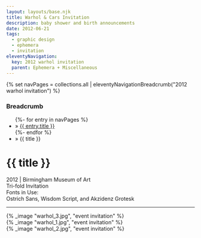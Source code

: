 ```yaml
---
layout: layouts/base.njk
title: Warhol & Cars Invitation
description: baby shower and birth announcements
date: 2012-06-21
tags:
  - graphic design
  - ephemera
  - invitation
eleventyNavigation:
  key: 2012 warhol invitation
  parent: Ephemera + Miscellaneous
---
```

{% set navPages = collections.all | eleventyNavigationBreadcrumb("2012 warhol invitation") %}
<div class="breadcrumb">
    <h3 class="visually-hidden">Breadcrumb</h3>
	<ul class="nav">
            {%- for entry in navPages %}
		<li class="nav-item"{% if entry.url == page.url %} class="active-breadcrumb"{% endif %}> » <a href="{{ entry.url }}">{{ entry.title }}</a></li>
  	    	{%- endfor %}
	    <li class="nav-item"><active-breadcrumb>» {{ title }}</active-breadcrumb></li>
	</ul>
</div>
<div class="container">
	<div class="row"></div>
	<div class="row">
		<div class="col">
			<h1>{{ title }}</h1>
			<figcaption>2012 | Birmingham Museum of Art</figcaption>
			<figcaption>Tri-fold Invitation</figcaption>
			<figcaption>Fonts in Use:</br>Ostrich Sans, Wisdom Script, and Akzidenz Grotesk</figcaption>
            <hr>
		</div>
        <div class="col-1 col-1-md col-1-lg"></div>
        <div class="col">
			{% _image "warhol_3.jpg", "event invitation" %}
		</div>
        <div class="col-1 col-1-md col-1-lg"></div>
	</div>
	<div class="row">
		<div class="col-1 col-1-md col-1-lg"></div>
		<div class="col"></div>
		<div class="col">
			{% _image "warhol_1.jpg", "event invitation" %}
		</div>
        <div class="col">
			{% _image "warhol_2.jpg", "event invitation" %}
		</div>
        <div class="col-1 col-1-md col-1-lg"></div>
	</div>
</div>